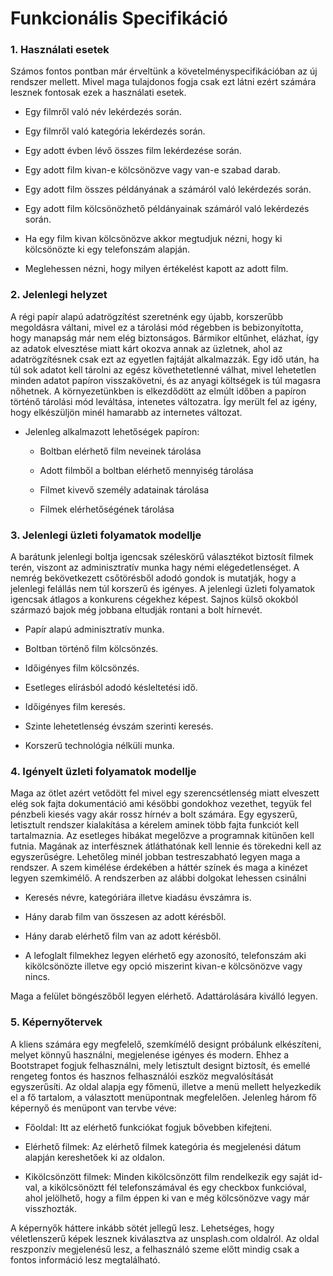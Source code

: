 # Funkcionális Specifikáció
### 1. Használati esetek

Számos fontos pontban már érveltünk a követelményspecifikációban az új rendszer mellett.
Mivel maga tulajdonos fogja csak ezt látni ezért számára lesznek fontosak ezek a használati esetek.

   * Egy filmről való név lekérdezés során.
   
   * Egy filmről való kategória lekérdezés során.
   
   * Egy adott évben lévő összes film lekérdezése során.
   
   * Egy adott film kivan-e kölcsönözve vagy van-e szabad darab.
   
   * Egy adott film összes példányának a számáról való lekérdezés során.
   
   * Egy adott film kölcsönözhető példányainak számáról való lekérdezés során.
   
   * Ha egy film kivan kölcsönözve akkor megtudjuk nézni, hogy ki kölcsönözte ki egy telefonszám alapján.
   
   * Meglehessen nézni, hogy milyen értékelést kapott az adott film.


### 2. Jelenlegi helyzet
A régi papír alapú adatrögzítést szeretnénk egy újabb, korszerűbb megoldásra
váltani, mivel ez a tárolási mód régebben is bebizonyította, hogy manapság
már nem elég biztonságos. Bármikor eltűnhet, elázhat, így az adatok elvesztése
miatt kárt okozva annak az üzletnek, ahol az adatrögzítésnek csak ezt
az egyetlen fajtáját alkalmazzák. Egy idő után, ha túl sok adatot kell
tárolni az egész követhetetlenné válhat, mivel lehetetlen minden adatot
papíron visszakövetni, és az anyagi költségek is túl magasra nőhetnek.
A környezetünkben is elkezdődött az elmúlt időben a papíron történő 
tárolási mód leváltása, intenetes változatra. Így merült fel az igény,
hogy elkészüljön minél hamarabb az internetes változat.
- Jelenleg alkalmazott lehetőségek papíron:

   * Boltban elérhető film neveinek tárolása
   
   * Adott filmből a boltban elérhető mennyiség tárolása
   
   * Filmet kivevő személy adatainak tárolása
   
   * Filmek elérhetőségének tárolása
   
### 3. Jelenlegi üzleti folyamatok modellje

A barátunk jelenlegi boltja igencsak széleskörű választékot biztosít filmek terén, viszont az adminisztratív munka hagy némi elégedetlenséget.
A nemrég bekövetkezett csőtörésből adodó gondok is mutatják, hogy a jelenlegi felállás nem túl korszerű és igényes.
A jelenlegi üzleti folyamatok igencsak átlagos a konkurens cégekhez képest.
Sajnos külső okokból származó bajok még jobbana eltudják rontani a bolt hírnevét.

   * Papír alapú adminisztratív munka.
   
   * Boltban történő film kölcsönzés.
   
   * Időigényes film kölcsönzés.
   
   * Esetleges elírásból adodó késleltetési idő.
   
   * Időigényes film keresés.
   
   * Szinte lehetetlenség évszám szerinti keresés.
   
   * Korszerű technológia nélküli munka.
    
### 4. Igényelt üzleti folyamatok modellje

Maga az ötlet azért vetődött fel mivel egy szerencsétlenség miatt elveszett elég sok fajta dokumentáció ami késöbbi gondokhoz vezethet, tegyük fel pénzbeli kiesés vagy akár rossz hírnév a bolt számára.
Egy egyszerű, letisztult rendszer kialakítása a kérelem aminek több fajta funkciót kell tartalmaznia.
Az esetleges hibákat megelőzve a programnak kitünően kell futnia.
Magának az interfésznek átláthatónak kell lennie és törekedni kell az egyszerűségre.
Lehetőleg minél jobban testreszabható legyen maga a rendszer.
A szem kimélése érdekében a háttér színek és maga a kinézet legyen szemkimélő.
A rendszerben az alábbi dolgokat lehessen csinálni

   * Keresés névre, kategóriára illetve kiadásu évszámra is.
   
   * Hány darab film van összesen az adott kérésből.
   
   * Hány darab elérhető film van az adott kérésből.
   
   * A lefoglalt filmekhez legyen elérhető egy azonosító, telefonszám aki kikölcsönözte illetve egy opció miszerint kivan-e kölcsönözve vagy nincs.
   
Maga a felület böngészőből legyen elérhető.
Adattárolására kiválló legyen.
### 5. Képernyőtervek
A kliens számára egy megfelelő, szemkímélő designt próbálunk elkészíteni,
melyet könnyű használni, megjelenése igényes és modern. Ehhez a Bootstrapet
fogjuk felhasználni, mely letisztult designt biztosít, és emellé rengeteg
fontos és hasznos felhasználói eszköz megvalósítását egyszerűsíti. Az oldal
alapja egy főmenü, illetve a menü mellett helyezkedik el a fő tartalom,
a választott menüpontnak megfelelően. Jelenleg három fő képernyő és menüpont
van tervbe véve: 

* Főoldal: Itt az elérhető funkciókat fogjuk bővebben kifejteni.

* Elérhető filmek: Az elérhető filmek kategória és megjelenési dátum
alapján kereshetőek ki az oldalon.

* Kikölcsönzött filmek: Minden kikölcsönzött film rendelkezik egy saját
id-val, a kikölcsönöztt fél telefonszámával és egy checkbox funkcióval,
ahol jelölhető, hogy a film éppen ki van e még kölcsönözve vagy már 
visszhozták. 

A képernyők háttere inkább sötét jellegű lesz. Lehetséges, hogy véletlenszerű
képek lesznek kiválasztva az unsplash.com oldalról. Az oldal reszponzív
megjelenésű lesz, a felhasználó szeme előtt mindig csak a fontos információ
lesz megtalálható.